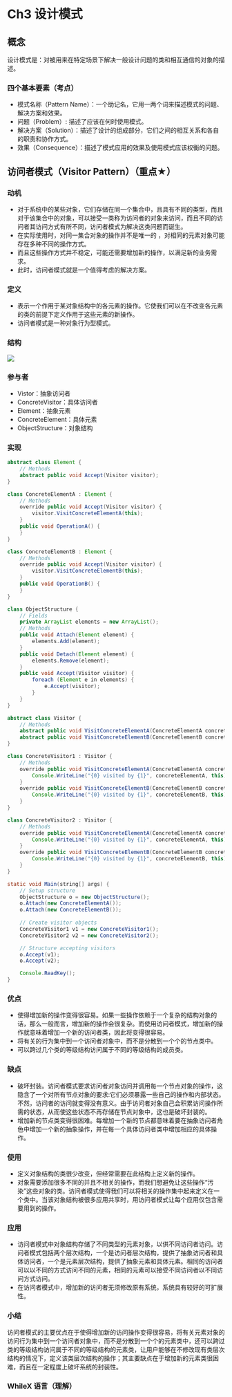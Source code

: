 # Ch3 设计模式

## 概念

设计模式是：对被用来在特定场景下解决一般设计问题的类和相互通信的对象的描述。

### 四个基本要素（考点）

* 模式名称（Pattern Name）：一个助记名，它用一两个词来描述模式的问题、解决方案和效果。
* 问题（Problem）: 描述了应该在何时使用模式。
* 解决方案（Solution）：描述了设计的组成部分，它们之间的相互关系和各自的职责和协作方式。
* 效果（Consequence）：描述了模式应用的效果及使用模式应该权衡的问题。

## 访问者模式（Visitor Pattern）（重点★）

### 动机

* 对于系统中的某些对象，它们存储在同一个集合中，且具有不同的类型，而且对于该集合中的对象，可以接受一类称为访问者的对象来访问，而且不同的访问者其访问方式有所不同，访问者模式为解决这类问题而诞生。
* 在实际使用时，对同一集合对象的操作并不是唯一的 ，对相同的元素对象可能存在多种不同的操作方式。
* 而且这些操作方式并不稳定，可能还需要增加新的操作，以满足新的业务需求。
* 此时，访问者模式就是一个值得考虑的解决方案。

### 定义

* 表示一个作用于某对象结构中的各元素的操作。它使我们可以在不改变各元素的类的前提下定义作用于这些元素的新操作。
* 访问者模式是一种对象行为型模式。

### 结构

![](https://ws4.sinaimg.cn/large/006tNc79gy1fpzksm6tchj31kw159dsy.jpg)

### 参与者

* Vistor：抽象访问者
* ConcreteVisitor：具体访问者 
* Element：抽象元素
* ConcreteElement：具体元素
* ObjectStructure：对象结构

### 实现

```Java
abstract class Element {
    // Methods
    abstract public void Accept(Visitor visitor); 
}

class ConcreteElementA : Element {
    // Methods
    override public void Accept(Visitor visitor) {
        visitor.VisitConcreteElementA(this);
    }
    public void OperationA() {
    }
}

class ConcreteElementB : Element {
    // Methods
    override public void Accept(Visitor visitor) {
        visitor.VisitConcreteElementB(this);
    }
    public void OperationB() {
    }
}

class ObjectStructure {
    // Fields
    private ArrayList elements = new ArrayList();
    // Methods
    public void Attach(Element element) {
        elements.Add(element); 
    }
    public void Detach(Element element) {
        elements.Remove(element); 
    }
    public void Accept(Visitor visitor) {
        foreach (Element e in elements) {
            e.Accept(visitor);
        }
    } 
}

abstract class Visitor {
    // Methods
    abstract public void VisitConcreteElementA(ConcreteElementA concreteElementA);             
    abstract public void VisitConcreteElementB(ConcreteElementB concreteElementB);
}

class ConcreteVisitor1 : Visitor {
    // Methods
    override public void VisitConcreteElementA(ConcreteElementA concreteElementA) {
        Console.WriteLine("{0} visited by {1}", concreteElementA, this); 
    }
    override public void VisitConcreteElementB(ConcreteElementB concreteElementB) {
        Console.WriteLine("{0} visited by {1}", concreteElementB, this); 
    }
}

class ConcreteVisitor2 : Visitor {
    // Methods
    override public void VisitConcreteElementA(ConcreteElementA concreteElementA) {
        Console.WriteLine("{0} visited by {1}", concreteElementA, this); 
    }
    override public void VisitConcreteElementB(ConcreteElementB concreteElementB) {
        Console.WriteLine("{0} visited by {1}", concreteElementB, this); 
    }
}

static void Main(string[] args) {
    // Setup structure
    ObjectStructure o = new ObjectStructure(); 
    o.Attach(new ConcreteElementA());    
    o.Attach(new ConcreteElementB());
  
    // Create visitor objects
    ConcreteVisitor1 v1 = new ConcreteVisitor1(); 
    ConcreteVisitor2 v2 = new ConcreteVisitor2();

    // Structure accepting visitors
    o.Accept(v1);
    o.Accept(v2);

    Console.ReadKey(); 
}
```

### 优点

* 使得增加新的操作变得很容易。如果一些操作依赖于一个复杂的结构对象的话，那么一般而言，增加新的操作会很复杂。而使用访问者模式，增加新的操作就意味着增加一个新的访问者类，因此将变得很容易。
* 将有关的行为集中到一个访问者对象中，而不是分散到一个个的节点类中。
* 可以跨过几个类的等级结构访问属于不同的等级结构的成员类。

### 缺点

* 破坏封装。访问者模式要求访问者对象访问并调用每一个节点对象的操作，这隐含了一个对所有节点对象的要求:它们必须暴露一些自己的操作和内部状态。不然，访问者的访问就变得没有意义。由于访问者对象自己会积累访问操作所需的状态，从而使这些状态不再存储在节点对象中，这也是破坏封装的。
* 增加新的节点类变得很困难。每增加一个新的节点都意味着要在抽象访问者角色中增加一个新的抽象操作，并在每一个具体访问者类中增加相应的具体操作。

### 使用

* 定义对象结构的类很少改变，但经常需要在此结构上定义新的操作。
* 对象需要添加很多不同的并且不相关的操作，而我们想避免让这些操作“污染”这些对象的类。访问者模式使得我们可以将相关的操作集中起来定义在一个类中。当该对象结构被很多应用共享时，用访问者模式让每个应用仅包含需要用到的操作。

### 应用

* 访问者模式中对象结构存储了不同类型的元素对象，以供不同访问者访问。访问者模式包括两个层次结构，一个是访问者层次结构，提供了抽象访问者和具体访问者，一个是元素层次结构，提供了抽象元素和具体元素。相同的访问者可以以不同的方式访问不同的元素，相同的元素可以接受不同访问者以不同访问方式访问。
* 在访问者模式中，增加新的访问者无须修改原有系统，系统具有较好的可扩展性。

### 小结

访问者模式的主要优点在于使得增加新的访问操作变得很容易，将有关元素对象的访问行为集中到一个访问者对象中，而不是分散到一个个的元素类中，还可以跨过类的等级结构访问属于不同的等级结构的元素类，让用户能够在不修改现有类层次结构的情况下，定义该类层次结构的操作；其主要缺点在于增加新的元素类很困难，而且在一定程度上破坏系统的封装性。

### WhileX 语言（理解）


